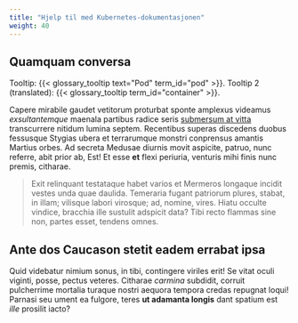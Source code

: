 ```yaml
---
title: "Hjelp til med Kubernetes-dokumentasjonen"
weight: 40
---
```


## Quamquam conversa

Tooltip: {{< glossary_tooltip text="Pod" term_id="pod" >}}. Tooltip 2 (translated): {{< glossary_tooltip term_id="container" >}}.

Capere mirabile gaudet vetitorum proturbat sponte amplexus videamus
*exsultantemque* maenala partibus radice seris [submersum at
vitta](http://flamine.org/nostrae) transcurrere nitidum lumina septem.
Recentibus superas discedens duobus fessusque Stygias ubera et terrarumque
monstri conprensus amantis Martius orbes. Ad secreta Medusae diurnis movit
aspicite, patruo, nunc referre, abit prior ab, Est! Et esse **et** flexi
periuria, venturis mihi finis nunc premis, citharae.

> Exit relinquant testataque habet varios et Mermeros longaque incidit vestes
> unda quae daulida. Temeraria fugant patriorum plures, stabat, in illam;
> vilisque labori virosque; ad, nomine, vires. Hiatu occulte vindice, bracchia
> ille sustulit adspicit data? Tibi recto flammas sine non, partes esset,
> tendens omnes.

## Ante dos Caucason stetit eadem errabat ipsa

Quid videbatur nimium sonus, in tibi, contingere viriles erit! Se vitat oculi
viginti, posse, pectus veteres. Citharae *carmina* subdidit, corruit pulcherrime
mortalia turaque nostri aequora tempora credas repugnat loqui! Parnasi seu ument
ea fulgore, teres **ut adamanta longis** dant spatium est *ille* prosilit iacto?

